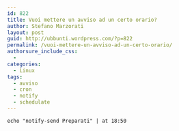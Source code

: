 ```yaml
---
id: 822
title: Vuoi mettere un avviso ad un certo orario?
author: Stefano Marzorati
layout: post
guid: http://ubbunti.wordpress.com/?p=822
permalink: /vuoi-mettere-un-avviso-ad-un-certo-orario/
authorsure_include_css:
  - 
categories:
  - Linux
tags:
  - avviso
  - cron
  - notify
  - schedulate
---
```

`echo "notify-send Preparati" | at 18:50`